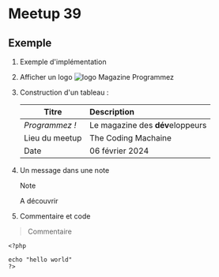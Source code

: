 # Meetup 39
## Exemple

1. Exemple d'implémentation
1. Afficher un logo
   ![logo Magazine Programmez](https://www.programmez.com/sites/all/themes/programmez_responsive/images/logo.png)
1. Construction d'un tableau :

   | Titre | Description |
   | --- | :--- |
   | *Programmez !* | Le magazine des **dév**eloppeurs |
   | Lieu du meetup | The Coding Machaine |
   | Date | 06 février 2024 |

1. Un message dans une note
   >[!NOTE]
   >
   > A découvrir

1. Commentaire et code

>
> Commentaire
>

```
<?php

echo "hello world"
?>
```
